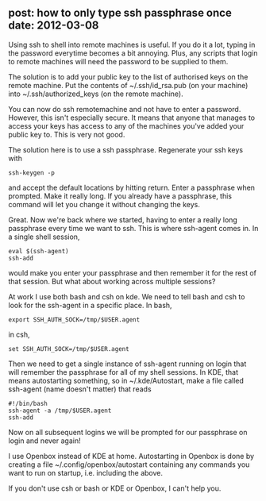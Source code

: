 post: how to only type ssh passphrase once
date: 2012-03-08
---

Using ssh to shell into remote machines is useful. If you do it 
a lot, typing in the password everytime becomes a bit annoying.
Plus, any scripts that login to remote machines will need the 
password to be supplied to them.

The solution is to add your public key to the list of authorised
keys on the remote machine. Put the contents of ~/.ssh/id_rsa.pub
(on your machine) into ~/.ssh/authorized_keys (on the remote machine).

You can now do ssh remotemachine and not have to enter a password.
However, this isn't especially secure. It means that anyone that
manages to access your keys has access to any of the machines you've
added your public key to. This is very not good.

The solution here is to use a ssh passphrase. Regenerate your ssh keys
with

    ssh-keygen -p

and accept the default locations by hitting return. Enter a passphrase
when prompted. Make it really long. If you already have a passphrase,
this command will let you change it without changing the keys.

Great. Now we're back where we started, having to enter a really long
passphrase every time we want to ssh. This is where ssh-agent comes in.
In a single shell session,

    eval $(ssh-agent)
    ssh-add

would make you enter your passphrase and then remember it for the rest of
that session. But what about working across multiple sessions?

At work I use both bash and csh on kde. We need to tell bash and csh to 
look for the ssh-agent in a specific place. In bash,

    export SSH_AUTH_SOCK=/tmp/$USER.agent

in csh,

    set SSH_AUTH_SOCK=/tmp/$USER.agent

Then we need to get a single instance of ssh-agent running on login that
will remember the passphrase for all of my shell sessions. In KDE, that
means autostarting something, so in ~/.kde/Autostart, make a file
called ssh-agent (name doesn't matter) that reads

    #!/bin/bash
    ssh-agent -a /tmp/$USER.agent
    ssh-add

Now on all subsequent logins we will be prompted for our passphrase
on login and never again!

I use Openbox instead of KDE at home. Autostarting in Openbox is done
by creating a file ~/.config/openbox/autostart containing any commands
you want to run on startup, i.e. including the above.

If you don't use csh or bash or KDE or Openbox, I can't help you.
